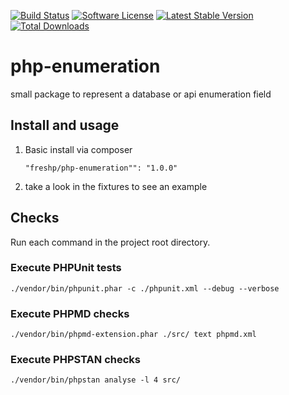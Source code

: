 [![Build Status](https://travis-ci.org/freshp/php-enumeration.svg?branch=master)](https://travis-ci.org/freshp/php-enumeration)
[![Software License](https://img.shields.io/badge/license-MIT-brightgreen.svg)](LICENSE)
[![Latest Stable Version](https://poser.pugx.org/freshp/php-enumeration/v/stable)](https://packagist.org/packages/freshp/php-enumeration)
[![Total Downloads](https://poser.pugx.org/freshp/php-enumeration/downloads)](https://packagist.org/packages/freshp/php-enumeration)

# php-enumeration

small package to represent a database or api enumeration field

## Install and usage

1. Basic install via composer

    ```
    "freshp/php-enumeration"": "1.0.0"
    ```
2. take a look in the fixtures to see an example

## Checks
Run each command in the project root directory.

### Execute PHPUnit tests
```
./vendor/bin/phpunit.phar -c ./phpunit.xml --debug --verbose
```

### Execute PHPMD checks
```
./vendor/bin/phpmd-extension.phar ./src/ text phpmd.xml 
```

### Execute PHPSTAN checks

```
./vendor/bin/phpstan analyse -l 4 src/
```
